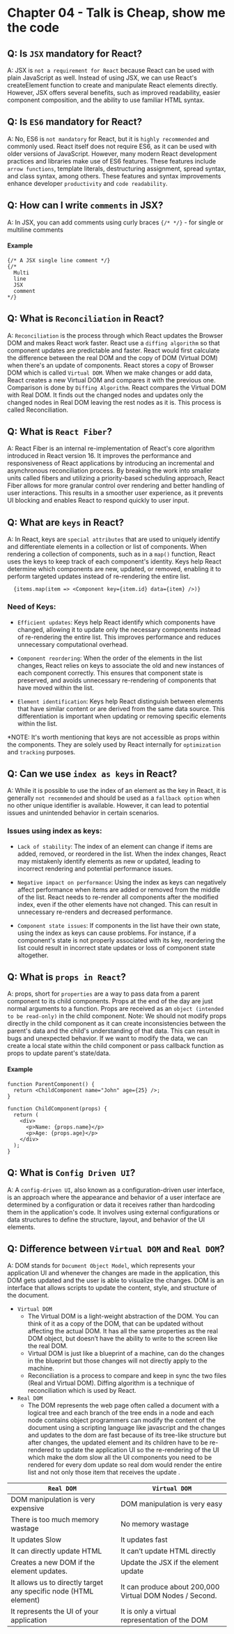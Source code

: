 # Chapter 04 - Talk is Cheap, show me the code

## Q: Is `JSX` mandatory for React?
A: JSX is `not a requirement for React` because React can be used with plain JavaScript as well. Instead of using JSX, we can use React's createElement function to create and manipulate React elements directly. However, JSX offers several benefits, such as improved readability, easier component composition, and the ability to use familiar HTML syntax.


## Q: Is `ES6` mandatory for React?
A: No, ES6 is `not mandatory` for React, but it is `highly recommended` and commonly used. React itself does not require ES6, as it can be used with older versions of JavaScript. However, many modern React development practices and libraries make use of ES6 features. These features include `arrow functions`, template literals, destructuring assignment, spread syntax, and class syntax, among others. These features and syntax improvements enhance developer `productivity` and `code readability`.


## Q: How can I write `comments` in JSX?
A: In JSX, you can add comments using curly braces `{/* */}` - for single or multiline comments
#### Example
```
{/* A JSX single line comment */}
{/* 
  Multi
  line
  JSX
  comment
*/}  
```


## Q: What is `Reconciliation` in React?
A: `Reconciliation` is the process through which React updates the Browser DOM and makes React work faster. React use a `diffing algorithm` so that component updates are predictable and faster. React would first calculate the difference between the real DOM and the copy of DOM (Virtual DOM) when there's an update of components.
React stores a copy of Browser DOM which is called `Virtual DOM`. When we make changes or add data, React creates a new Virtual DOM and compares it with the previous one. Comparison is done by `Diffing Algorithm`.
React compares the Virtual DOM with Real DOM. It finds out the changed nodes and updates only the changed nodes in Real DOM leaving the rest nodes as it is. This process is called Reconciliation.


## Q: What is `React Fiber`?
A: React Fiber is an internal re-implementation of React's core algorithm introduced in React version 16. It improves the performance and responsiveness of React applications by introducing an incremental and asynchronous reconciliation process. By breaking the work into smaller units called fibers and utilizing a priority-based scheduling approach, React Fiber allows for more granular control over rendering and better handling of user interactions. This results in a smoother user experience, as it prevents UI blocking and enables React to respond quickly to user input.

 


## Q: What are `keys` in React?
A: In React, keys are `special attributes` that are used to uniquely identify and differentiate elements in a collection or list of components. 
When rendering a collection of components, such as in a `map()` function, React uses the keys to keep track of each component's identity. Keys help React determine which components are new, updated, or removed, enabling it to perform targeted updates instead of re-rendering the entire list.
```
  {items.map(item => <Component key={item.id} data={item} />)}
```
### Need of Keys:
- `Efficient updates`: Keys help React identify which components have changed, allowing it to update only the necessary components instead of re-rendering the entire list. This improves performance and reduces unnecessary computational  overhead.

- `Component reordering`: When the order of the elements in the list changes, React relies on keys to associate the old and new instances of each component correctly. This ensures that component state is preserved, and avoids unnecessary re-rendering of components that have moved within the list.

- `Element identification`: Keys help React distinguish between elements that have similar content or are derived from the same data source. This differentiation is important when updating or removing specific elements within the list.

*NOTE: It's worth mentioning that keys are not accessible as props within the components. They are solely used by React internally for `optimization` and `tracking` purposes.

## Q: Can we use `index as keys` in React?
A: While it is possible to use the index of an element as the key in React, it is generally `not recommended` and should be used as a `fallback option` when no other unique identifier is available. However, it can lead to potential issues and unintended behavior in certain scenarios.
### Issues using index as keys:
- `Lack of stability`: The index of an element can change if items are added, removed, or reordered in the list. When the index changes, React may mistakenly identify elements as new or updated, leading to incorrect rendering and potential performance issues.

- `Negative impact on performance`: Using the index as keys can negatively affect performance when items are added or removed from the middle of the list. React needs to re-render all components after the modified index, even if the other elements have not changed. This can result in unnecessary re-renders and decreased performance.

- `Component state issues`: If components in the list have their own state, using the index as keys can cause problems. For instance, if a component's state is not properly associated with its key, reordering the list could result in incorrect state updates or loss of component state altogether.


## Q: What is `props in React`?
A: props, short for `properties` are a way to pass data from a parent component to its child components. Props at the end of the day are just normal arguments to a function. Props are received as an `object (intended to be read-only)` in the child component.
Note: We should not modify props directly in the child component as it can create inconsistencies between the parent's data and the child's understanding of that data. This can result in bugs and unexpected behavior. If we want to modify the data, we can create a local state within the child component or pass callback function as props to update parent's state/data. 
#### Example
```
function ParentComponent() {
  return <ChildComponent name="John" age={25} />;
}

function ChildComponent(props) {
  return (
    <div>
      <p>Name: {props.name}</p>
      <p>Age: {props.age}</p>
    </div>
  );
}

```

## Q: What is `Config Driven UI`?
A: A `config-driven UI`, also known as a configuration-driven user interface, is an approach where the appearance and behavior of a user interface are determined by a configuration or data it receives rather than hardcoding them in the application's code. It involves using external configurations or data structures to define the structure, layout, and behavior of the UI elements.


## Q: Difference between `Virtual DOM` and `Real DOM`?
A: DOM stands for `Document Object Model`, which represents your application UI and whenever the changes are made in the application, this DOM gets updated and the user is able to visualize the changes. DOM is an interface that allows scripts to update the content, style, and structure of the document.
- `Virtual DOM`
    - The Virtual DOM is a light-weight abstraction of the DOM. You can think of it as a copy of the DOM, that can be updated without affecting the actual DOM. It has all the same properties as the real DOM object, but doesn’t have the ability to write to the screen like the real DOM.
    - Virtual DOM is just like a blueprint of a machine, can do the changes in the blueprint but those changes will not directly apply to the machine.
    - Reconciliation is a process to compare and keep in sync the two files (Real and Virtual DOM). Diffing algorithm is a technique of reconciliation which is used by React.
- `Real DOM`
    - The DOM represents the web page often called a document with a logical tree and each  branch of the tree ends in a node and each node contains object programmers can modify the content of the document using a scripting language like javascript and the changes and updates to the dom are fast because of its tree-like structure but after changes, the updated element and its children have to be re-rendered to update the application UI so the  re-rendering of the UI which make the dom slow all the UI components you need to be rendered for every dom update so real dom would render the entire list and not only those item that receives the update .

|   `Real DOM`    |   `Virtual DOM` |
|-------------|-----------------|
| DOM manipulation is very expensive  | DOM manipulation is very easy  | 
| There is too much memory wastage  | No memory wastage  |
| It updates Slow | It updates fast |
| It can directly update HTML | It can’t update HTML directly  |
|  Creates a new DOM if the element updates. | Update the JSX if the element update |
| It allows us to directly target any specific node (HTML element) | It can produce about 200,000 Virtual DOM Nodes / Second. |
| It represents the UI of your application | It is only a virtual representation of the DOM |